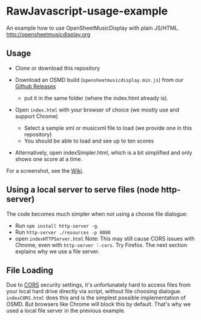 # RawJavascript-usage-example
An example how to use OpenSheetMusicDisplay with plain JS/HTML. http://opensheetmusicdisplay.org

## Usage
* Clone or download this repository

* Download an OSMD build (`opensheetmusicdisplay.min.js`) from our [Github Releases](https://github.com/opensheetmusicdisplay/opensheetmusicdisplay/releases)
  * put it in the same folder (where the index.html already is).
* Open `index.html` with your browser of choice (we mostly use and support Chrome)
  * Select a sample xml or musicxml file to load (we provide one in this repository)
  * You should be able to load and see up to ten scores
* Alternatively, open indexSimpler.html, which is a bit simplified and only shows one score at a time.

For a screenshot, see the [Wiki](https://github.com/opensheetmusicdisplay/RawJavascript-usage-example/wiki).

## Using a local server to serve files (node http-server)
The code becomes much simpler when not using a choose file dialogue:
* Run `npm install http-server -g`.
* Run `http-server ./resources -p 8080`
* open `indexHTTPServer.html`
Note: This may still cause CORS issues with Chrome, even with `http-server ̀--cors`. Try Firefox.
The next section explains why we use a file server.

## File Loading
Due to [CORS](https://en.wikipedia.org/wiki/Cross-origin_resource_sharing) security settings, it's unfortunately hard to access files from your local hard drive directly via script, without file choosing dialogue.
`indexCORS.html` does this and is the simplest possible implementation of OSMD.
But browsers like Chrome will block this by default.
That's why we used a local file server in the previous example.
